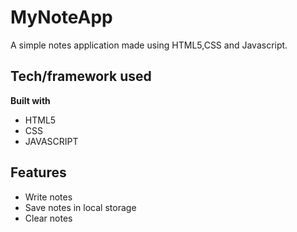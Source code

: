 # MyNoteApp
A simple notes application made using HTML5,CSS and Javascript.

## Tech/framework used
<b>Built with</b>
- HTML5
- CSS
- JAVASCRIPT

## Features
- Write notes
- Save notes in local storage
- Clear notes

